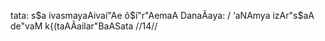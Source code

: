 tata: s$a ivasmayaAivaí"Ae ô$í"r"AemaA DanaÃaya: /
‘aNAmya izAr"s$aA de"vaM k{(taAÃailar"BaASata //14//